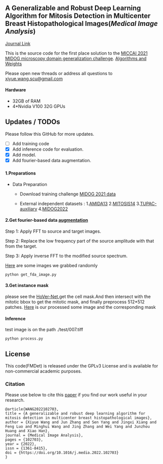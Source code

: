 
## A Generalizable and Robust Deep Learning Algorithm for Mitosis Detection in Multicenter Breast Histopathological Images(*Medical Image Analysis*)


[Journal Link](https://www.sciencedirect.com/science/article/abs/pii/S1361841522003310)

This is the source code for the first place solution to the [MICCAI 2021 MIDOG microscopy domain generalization challenge](https://midog2021.grand-challenge.org/).
[Algorithms and Weights](https://grand-challenge.org/algorithms/mitos/)

Please open new threads or address all questions to xiyue.wang.scu@gmail.com
#### Hardware

* 32GB of RAM
* 4*Nvidia V100 32G GPUs

## Updates / TODOs
Please follow this GitHub for more updates.
- [ ] Add training code
- [X] Add inference code for evaluation.
- [X] Add model.
- [X] Add fourier-based data augmentation.
###
#### 1.Preparations
* Data Preparation

   * Download training challenge [MIDOG 2021 data](https://imig.science/midog/download-dataset/)

   * External independent  datasets :  1.[AMIDA13](https://tupac.grand-challenge.org/Dataset/)   2.[MITOSIS14](https://mitos-atypia-14.grand-challenge.org/Dataset/)  3.[TUPAC-auxiliary](https://tupac.grand-challenge.org/Dataset/)  4.[MIDOG2022](https://imig.science/midog/download-dataset/)

  
#### 2.Get fourier-based data [augmentation](https://openaccess.thecvf.com/content_CVPR_2020/papers/Yang_FDA_Fourier_Domain_Adaptation_for_Semantic_Segmentation_CVPR_2020_paper.pdf)
 Step 1: Apply FFT to source and target images.

 Step 2: Replace the low frequency part of the source amplitude with that from the target.

 Step 3: Apply inverse FFT to the modified source spectrum.

[Here](https://drive.google.com/drive/folders/1xn0VCAVKFEXzya5bjuoth5vgh0yt9C2Z?usp=sharing) are some images we grabbed randomly

```
python get_fda_image.py
```

#### 3.Get instance mask
please see the [HoVer-Net](https://github.com/vqdang/hover_net),get the cell mask.And then intersect with the mitotic bbox to get the mitotic mask, and finally preprocess 512*512 patches.
[Here](https://drive.google.com/drive/folders/1WrB3Mu_rLtSKbWfbwv2JmOYHSqZDvUof?usp=sharing) is our processed some image and the corresponding mask



#### Inference
test image is on the path ./test/007.tiff

```
python process.py
```


## License

This code(FMDet) is released under the GPLv3 License and is available for non-commercial academic purposes.

### Citation
Please use below to cite this [paper](https://www.sciencedirect.com/science/article/abs/pii/S1361841522003310) if you find our work useful in your research.


```
@article{WANG2022102703,
title = {A generalizable and robust deep learning algorithm for mitosis detection in multicenter breast histopathological images},
author = {Xiyue Wang and Jun Zhang and Sen Yang and Jingxi Xiang and Feng Luo and Minghui Wang and Jing Zhang and Wei Yang and Junzhou Huang and Xiao Han},
journal = {Medical Image Analysis},
pages = {102703},
year = {2022},
issn = {1361-8415},
doi = {https://doi.org/10.1016/j.media.2022.102703}
}
``` 







